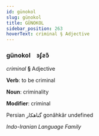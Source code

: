 ```yaml
---
id: günokol
slug: günokol
title: GÜNOKOL
sidebar_position: 263
hoverText: criminal § Adjective
---
```


### günokol&emsp;<span kind="abugida">ꜿʄƨɔ͊</span>

*criminal* **§** Adjective

**Verb**: to be criminal

**Noun**: criminality

**Modifier**: criminal

Persian ⁧گناهکار⁩ gonâhkâr undefined

*Indo-Iranian Language Family*